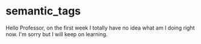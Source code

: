 # semantic_tags


Hello Professor, on the first week I totally have no idea what am I doing right now.
I'm sorry but I will keep on learning.

